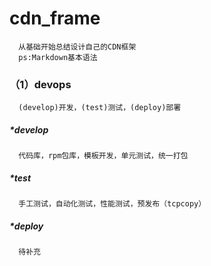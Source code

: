 # cdn_frame
```
  从基础开始总结设计自己的CDN框架
  ps:Markdown基本语法
```

### （1）devops
```
  (develop)开发，(test)测试，(deploy)部署
```

##### *develop
```
  代码库，rpm包库，模板开发，单元测试，统一打包
```  

##### *test
```
  手工测试，自动化测试，性能测试，预发布（tcpcopy）
```

##### *deploy
```
  待补充
```
